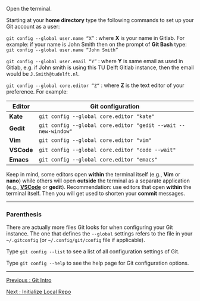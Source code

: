Open the terminal. 

Starting at your **home directory** type the following commands to set up your Git account as a user:

`git config --global user.name “X”` : where **X** is your name in Gitlab. For example: if your name is John Smith then on the prompt of **Git Bash** type: `git config --global user.name “John Smith”`

`git config --global user.email “Y”` : where **Y** is same email as used in Gitlab, e.g. if John smith is using this TU Delft Gitlab instance, then the email would be `J.Smith@tudelft.nl`.

`git config --global core.editor “Z“` : where **Z** is the text editor of your preference. For example:  

| Editor     | Git configuration                                             |
|------------|---------------------------------------------------------------|
| **Kate**   | `git config --global core.editor "kate"`                      |
| **Gedit**  | `git config --global core.editor "gedit --wait --new-window"` |
| **Vim**    | `git config --global core.editor "vim"`                       |
| **VSCode** | `git config --global core.editor "code --wait"`               |
| **Emacs**  | `git config --global core.editor "emacs"`                     |

Keep in mind, some editors open **within** the terminal itself (e.g., **Vim** or **nano**) while others will open **outside** the terminal as a separate application (e.g., [**VSCode**](https://code.visualstudio.com/download) or **gedit**). Recommendation: use editors that open **within** the terminal itself. Then you will get used to shorten your **commit** messages.

__________________________
### Parenthesis

There are actually more files Git looks for when configuring your Git instance. The one that defines the `--global` settings refers to the file in your `~/.gitconfig` (or `~/.config/git/config` file if applicable).

Type `git config --list` to see a list of all configuration settings of Git. 

Type `git config --help` to see the help page for Git configuration options.

__________________________

[Previous : Git Intro](01_Git_Intro.md)  

[Next     : Initialize Local Repo](03_Initialize_Local_Repo.md)

